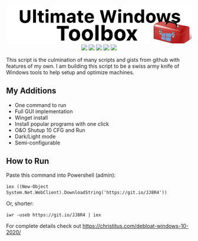 <!-- # ⠀⠀⠀⠀⠀⠀⠀⠀⠀⠀⠀⠀⠀⠀⠀⠀⠀⠀⠀⠀⠀⠀⠀⠀⠀⠀⠀⠀⠀⠀⠀⠀⠀⠀⠀⠀⠀⠀⠀⠀⠀⠀⠀⠀⠀⠀⠀⠀⠀Ultimate Windows Toolbox !-->
<p align=center>
    <img src="uwt.png">
    <img src="https://img.shields.io/badge/Powershell-blue?logo=Powershell&logoColor=white"> <img src="https://img.shields.io/badge/Windows_10-blue?logo=Windows&logoColor=white"> <img src="https://img.shields.io/badge/GitHub-black?logo=Github&logoColor=white"> <img src="https://img.shields.io/badge/Terminal-black?logo=Windows+Terminal&logoColor=white"> <img src="https://img.shields.io/badge/Tested-darkblue?logo=VirtualBox&logoColor=white">
</p>
This script is the culmination of many scripts and gists from github with features of my own. I am building this script to be a swiss army knife of Windows tools to help setup and optimize machines.

## My Additions
- One command to run
- Full GUI implementation
- Winget install
- Install popular programs with one click
- O&O Shutup 10 CFG and Run
- Dark/Light mode
- Semi-configurable

## How to Run
Paste this command into Powershell (admin):
```
iex ((New-Object System.Net.WebClient).DownloadString('https://git.io/JJ8R4'))
```
Or, shorter:
```
iwr -useb https://git.io/JJ8R4 | iex
```

For complete details check out https://christitus.com/debloat-windows-10-2020/
